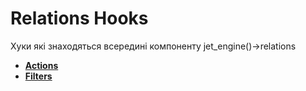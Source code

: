 # Relations Hooks

Хуки які знаходяться всередині компоненту jet_engine()->relations

* **<a href="/01-jet-engine/01-hooks/10-relations/actions.md">Actions</a>**
* **<a href="/01-jet-engine/01-hooks/10-relations/filters.md">Filters</a>**
